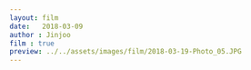 ```yaml
---
layout: film
date:   2018-03-09
author : Jinjoo
film : true
preview: ../../assets/images/film/2018-03-19-Photo_05.JPG
---
```

